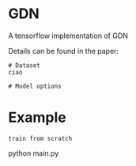 # GDN
A tensorflow implementation of GDN 
<p align="center">
</p>
<p align="justify">

Details can be found in the paper:

```
# Dataset
ciao

# Model options
```

# Example
```
train from scratch

```
python main.py
